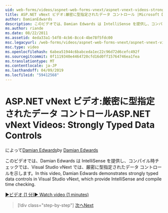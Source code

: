 ```yaml
---
uid: web-forms/videos/aspnet-web-forms-vnext/aspnet-vnext-videos-strongly-typed-data-controls
title: ASP.NET vNext ビデオ:厳密に型指定されたデータ コントロール |Microsoft Docs
author: DamianEdwards
description: このビデオでは、Damian Edwards は IntelliSense を提供し、コンパイル時チェックでは、Visual Studio vNext では、厳密に型指定されたデータ コントロールを示します。
ms.author: riande
ms.date: 08/22/2011
ms.assetid: 4eda33a1-54f8-4cb6-8cc4-4be78f5fdc00
msc.legacyurl: /web-forms/videos/aspnet-web-forms-vnext/aspnet-vnext-videos-strongly-typed-data-controls
msc.type: video
ms.openlocfilehash: 6abea51944c6babceda1ec22c96d72d6cefc492f
ms.sourcegitcommit: 0f1119340e4464720cfd16d0ff15764746ea1fea
ms.translationtype: MT
ms.contentlocale: ja-JP
ms.lasthandoff: 04/09/2019
ms.locfileid: "59412568"
---
```

# <a name="aspnet-vnext-videos-strongly-typed-data-controls"></a><span data-ttu-id="1606b-103">ASP.NET vNext ビデオ:厳密に型指定されたデータ コントロール</span><span class="sxs-lookup"><span data-stu-id="1606b-103">ASP.NET vNext Videos: Strongly Typed Data Controls</span></span>

<span data-ttu-id="1606b-104">によって[Damian Edwards](https://github.com/DamianEdwards)</span><span class="sxs-lookup"><span data-stu-id="1606b-104">by [Damian Edwards](https://github.com/DamianEdwards)</span></span>

<span data-ttu-id="1606b-105">このビデオでは、Damian Edwards は IntelliSense を提供し、コンパイル時チェックでは、Visual Studio vNext では、厳密に型指定されたデータ コントロールを示します。</span><span class="sxs-lookup"><span data-stu-id="1606b-105">In this video, Damian Edwards demonstrates strongly typed data controls in Visual Studio vNext, which provide IntelliSense and compile time checking.</span></span>

[<span data-ttu-id="1606b-106">&#9654;ビデオ (1 分)</span><span class="sxs-lookup"><span data-stu-id="1606b-106">&#9654; Watch video (1 minutes)</span></span>](https://channel9.msdn.com/Blogs/ASP-NET-Site-Videos/aspnet-vnext-videos-strongly-typed-data-controls)

> [!div class="step-by-step"]
> [<span data-ttu-id="1606b-107">次へ</span><span class="sxs-lookup"><span data-stu-id="1606b-107">Next</span></span>](aspnet-vnext-videos-model-binding-part-1-selecting-data.md)
